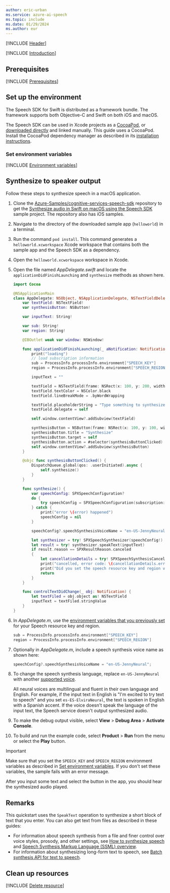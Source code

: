 ```yaml
---
author: eric-urban
ms.service: azure-ai-speech
ms.topic: include
ms.date: 01/29/2024
ms.author: eur
---
```


[!INCLUDE [Header](../../common/swift.md)]

[!INCLUDE [Introduction](intro.md)]

## Prerequisites

[!INCLUDE [Prerequisites](../../common/azure-prerequisites.md)]

## Set up the environment

The Speech SDK for Swift is distributed as a framework bundle. The framework supports both Objective-C and Swift on both iOS and macOS.

The Speech SDK can be used in Xcode projects as a [CocoaPod](https://cocoapods.org/), or [downloaded directly](https://aka.ms/csspeech/macosbinary) and linked manually. This guide uses a CocoaPod. Install the CocoaPod dependency manager as described in its [installation instructions](https://guides.cocoapods.org/using/getting-started.html).

### Set environment variables

[!INCLUDE [Environment variables](../../common/environment-variables.md)]

## Synthesize to speaker output

Follow these steps to synthesize speech in a macOS application.

1. Clone the [Azure-Samples/cognitive-services-speech-sdk](https://github.com/Azure-Samples/cognitive-services-speech-sdk) repository to get the [Synthesize audio in Swift on macOS using the Speech SDK](https://github.com/Azure-Samples/cognitive-services-speech-sdk/tree/master/quickstart/swift/macos/text-to-speech) sample project. The repository also has iOS samples.
1. Navigate to the directory of the downloaded sample app (`helloworld`) in a terminal.
1. Run the command `pod install`. This command generates a `helloworld.xcworkspace` Xcode workspace that contains both the sample app and the Speech SDK as a dependency.
1. Open the `helloworld.xcworkspace` workspace in Xcode.
1. Open the file named *AppDelegate.swift* and locate the `applicationDidFinishLaunching` and `synthesize` methods as shown here.

   ```swift
   import Cocoa

   @NSApplicationMain
   class AppDelegate: NSObject, NSApplicationDelegate, NSTextFieldDelegate {
       var textField: NSTextField!
       var synthesisButton: NSButton!

       var inputText: String!

       var sub: String!
       var region: String!

       @IBOutlet weak var window: NSWindow!

       func applicationDidFinishLaunching(_ aNotification: Notification) {
           print("loading")
           // load subscription information
           sub = ProcessInfo.processInfo.environment["SPEECH_KEY"]
           region = ProcessInfo.processInfo.environment["SPEECH_REGION"]

           inputText = ""

           textField = NSTextField(frame: NSRect(x: 100, y: 200, width: 200, height: 50))
           textField.textColor = NSColor.black
           textField.lineBreakMode = .byWordWrapping

           textField.placeholderString = "Type something to synthesize."
           textField.delegate = self

           self.window.contentView?.addSubview(textField)

           synthesisButton = NSButton(frame: NSRect(x: 100, y: 100, width: 200, height: 30))
           synthesisButton.title = "Synthesize"
           synthesisButton.target = self
           synthesisButton.action = #selector(synthesisButtonClicked)
           self.window.contentView?.addSubview(synthesisButton)
       }

       @objc func synthesisButtonClicked() {
           DispatchQueue.global(qos: .userInitiated).async {
               self.synthesize()
           }
       }

       func synthesize() {
           var speechConfig: SPXSpeechConfiguration?
           do {
               try speechConfig = SPXSpeechConfiguration(subscription: sub, region: region)
           } catch {
               print("error \(error) happened")
               speechConfig = nil
           }

           speechConfig?.speechSynthesisVoiceName = "en-US-JennyNeural";

           let synthesizer = try! SPXSpeechSynthesizer(speechConfig!)
           let result = try! synthesizer.speakText(inputText)
           if result.reason == SPXResultReason.canceled
           {
               let cancellationDetails = try! SPXSpeechSynthesisCancellationDetails(fromCanceledSynthesisResult: result)
               print("cancelled, error code: \(cancellationDetails.errorCode) detail: \(cancellationDetails.errorDetails!) ")
               print("Did you set the speech resource key and region values?");
               return
           }
       }

       func controlTextDidChange(_ obj: Notification) {
           let textFiled = obj.object as! NSTextField
           inputText = textFiled.stringValue
       }
   }
   ```

1. In *AppDelegate.m*, use the [environment variables that you previously set](#set-environment-variables) for your Speech resource key and region.

   ```swift
   sub = ProcessInfo.processInfo.environment["SPEECH_KEY"]
   region = ProcessInfo.processInfo.environment["SPEECH_REGION"]
   ```

1. Optionally in *AppDelegate.m*, include a speech synthesis voice name as shown here:

   ```swift
   speechConfig?.speechSynthesisVoiceName = "en-US-JennyNeural";
   ```

1. To change the speech synthesis language, replace `en-US-JennyNeural` with another [supported voice](~/articles/ai-services/speech-service/language-support.md#prebuilt-neural-voices).

   All neural voices are multilingual and fluent in their own language and English. For example, if the input text in English is "I'm excited to try text to speech" and you set `es-ES-ElviraNeural`, the text is spoken in English with a Spanish accent. If the voice doesn't speak the language of the input text, the Speech service doesn't output synthesized audio.

1. To make the debug output visible, select **View** > **Debug Area** > **Activate Console**.
1. To build and run the example code, select **Product** > **Run** from the menu or select the **Play** button.

> [!IMPORTANT]
> Make sure that you set the `SPEECH_KEY` and `SPEECH_REGION` environment variables as described in [Set environment variables](#set-environment-variables). If you don't set these variables, the sample fails with an error message.

After you input some text and select the button in the app, you should hear the synthesized audio played.

## Remarks

This quickstart uses the `SpeakText` operation to synthesize a short block of text that you enter. You can also get text from files as described in these guides:

- For information about speech synthesis from a file and finer control over voice styles, prosody, and other settings, see [How to synthesize speech](~/articles/ai-services/speech-service/how-to-speech-synthesis.md) and [Speech Synthesis Markup Language (SSML) overview](~/articles/ai-services/speech-service/speech-synthesis-markup.md).
- For information about synthesizing long-form text to speech, see [Batch synthesis API for text to speech](~/articles/ai-services/speech-service/batch-synthesis.md).

## Clean up resources

[!INCLUDE [Delete resource](../../common/delete-resource.md)]
